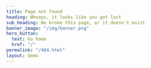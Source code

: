 ```yaml
---
title: Page not found
heading: Whoops, it looks like you got lost
sub_heading: We broke this page, or it doesn't exist
banner_image: "/img/banner.png"
hero_button:
  text: Go home
  href: "/"
permalink: "/404.html"
layout: demo
---
```

